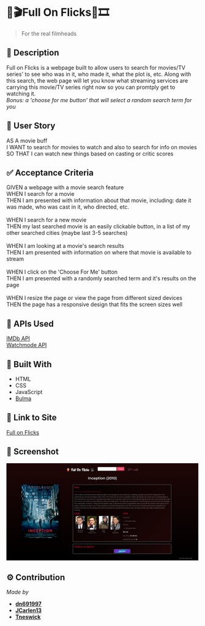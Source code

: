 # 🎥🎬Full On Flicks🍿🎞
>For the real filmheads

## 📃 Description
Full on Flicks is a webpage built to allow users to search for movies/TV series' to see who was in it, who made it, what the plot is, etc. Along with this search, the web page will let you know what streaming services are carrying this movie/TV series right now so you can promtply get to watching it. <br/>
*Bonus: a 'choose for me button' that will select a random search term for you*<br/>

## 👤 User Story
AS A movie buff<br/>
I WANT to search for movies to watch and also to search for info on movies<br/>
SO THAT I can watch new things based on casting or critic scores<br/>

## ✅ Acceptance Criteria
GIVEN a webpage with a movie search feature<br/>
WHEN I search for a movie<br/>
THEN I am presented with information about that movie, including: date it was made, who was cast in it, who directed, etc.<br/>
<br/>
WHEN I search for a new movie<br/>
THEN my last searched movie is an easily clickable button, in a list of my other searched cities (maybe last 3-5 searches)<br/>
<br/>
WHEN I am looking at a movie's search results<br/>
THEN I am presented with information on where that movie is available to stream<br/>
<br/>
WHEN I click on the 'Choose For Me' button<br/>
THEN I am presented with a randomly searched term and it's results on the page<br/>
<br/>
WHEN I resize the page or view the page from different sized devices<br/>
THEN the page has a responsive design that fits the screen sizes well<br/>

## 🔗 APIs Used
[IMDb API](https://imdb-api.com/) <br/>
[Watchmode API](https://api.watchmode.com/)

## 🔨 Built With
- HTML
- CSS
- JavaScript
- [Bulma](https://bulma.io/documentation/)

## 🔗 Link to Site
[Full on Flicks](https://dn691997.github.io/Full-On-Flicks/)

## 📸 Screenshot
![Screenshot of Site](./assets/images/screenshot.png)

## ⚙ Contribution
*Made by*
- **[dn691997](https://github.com/dn691997/Full-On-Flicks/commits?author=dn691997)**
- **[JCarlen13](https://github.com/JCarlen13)**
- **[Tneswick](https://github.com/Tneswick)**
